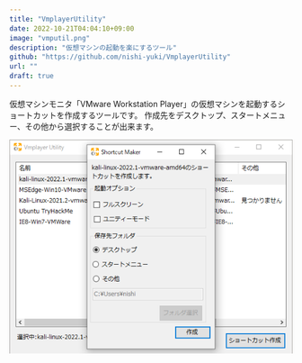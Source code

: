 ```yaml
---
title: "VmplayerUtility"
date: 2022-10-21T04:04:10+09:00
image: "vmputil.png"
description: "仮想マシンの起動を楽にするツール"
github: "https://github.com/nishi-yuki/VmplayerUtility"
url: ""
draft: true
---
```


仮想マシンモニタ「VMware Workstation Player」の仮想マシンを起動するショートカットを作成するツールです。
作成先をデスクトップ、スタートメニュー、その他から選択することが出来ます。

![作成オプションの選択画面](./vmputil-select.png)


